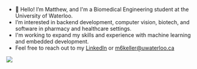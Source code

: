 - 👋 Hello! I’m Matthew, and I'm a Biomedical Engineering student at the University of Waterloo. 
- I’m interested in backend development, computer vision, biotech, and software in pharmacy and healthcare settings.
- I'm working to expand my skills and experience with machine learning and embedded development.
- Feel free to reach out to my [LinkedIn](https://www.linkedin.com/in/matthew-keller-5a16001b0/) or [m6keller@uwaterloo.ca](https://outlook.office.com/mail/deeplink/compose?mailtouri=mailto%3Am6keller%40uwaterloo.ca)


<img align="center" src="https://github-readme-streak-stats.herokuapp.com/?user=m6keller">

<!---
m6keller/m6keller is a ✨ special ✨ repository because its `README.md` (this file) appears on your GitHub profile.
You can click the Preview link to take a look at your changes.
--->
